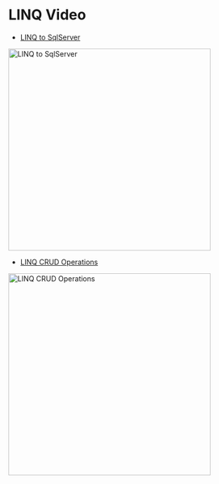 # LINQ Video

* <a target='_blank' href='https://youtu.be/Qc-5UpMYQO0'>LINQ to SqlServer</a>

<a href="https://www.youtube.com/watch?feature=player_embedded&v=Qc-5UpMYQO0" target="_blank"><img src="https://img.youtube.com/vi/Qc-5UpMYQO0/0.jpg" alt="LINQ to SqlServer" width="400"/></a>

* <a target='_blank' href='https://youtu.be/m--oX73EGeQ'>LINQ CRUD Operations</a>

<a href="https://www.youtube.com/watch?feature=player_embedded&v=m--oX73EGeQ" target="_blank"><img src="https://img.youtube.com/vi/m--oX73EGeQ/0.jpg" alt="LINQ CRUD Operations" width="400"/></a>
